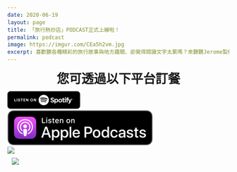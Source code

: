 ```yaml
---
date: 2020-06-19
layout: page
title: 「旅行熱炒店」PODCAST正式上線啦！
permalink: podcast
image: https://imgur.com/CEa5h2vm.jpg
excerpt: 喜歡聽各種精彩的旅行故事與地方趣聞、卻覺得閱讀文字太累嗎？來聽聽Jerome製作的podcast「旅行熱炒店」吧！以冷門路線旅行、史地人文、話題時事為食材，\故事性與知性兼具，30分鐘的大火快炒，與您一同細細品嘗來自世界各角落的獨特風味！
---
```

<div style="text-align: center; font-size: 28px; font-weight: 700"><b>您可透過以下平台訂餐</b></div>
<div class="campaign" style="margin: 10px 0 20px">
  <div class="button-container">
    <div><a href="https://open.spotify.com/show/4ax4pKjk6P2GvPgXvJ3n85"><img src="assets/img/spotify-podcast-badge-blk-wht-165x40.png"></a></div>
    <div><a href="https://podcasts.apple.com/us/podcast/id1518914711"><img src="assets/img/US_UK_Apple_Podcasts_Listen_Badge_RGB.svg"></a></div>
    <div><a href="https://podcasts.google.com/feed/aHR0cHM6Ly9sdHNvai5jb20vcG9kY2FzdC54bWw"><img src="https://lh3.googleusercontent.com/VwSc0fESmGvRQ-6cv7-_sONmRRo1aiXJsfsf0NJzhN58i9mlOVf1W83aUjVVtiJNSZY=w160" style="height: 40px"></a></div>
    <div><a href="http://player.soundon.fm/p/2789c399-7fa1-41ba-a90c-cdbecbbcdb45"><img src="https://static1.squarespace.com/static/5d614709e6f7f5000164a4a0/t/5d61493b28912e00016daf3c/1592893619052/?format=100w" style="width: 140px; padding: 6px 10px"></a></div>
  </div>
</div>
<div id="podcast-collection" style="display: flex; flex-wrap: wrap; justify-content: center"></div>
